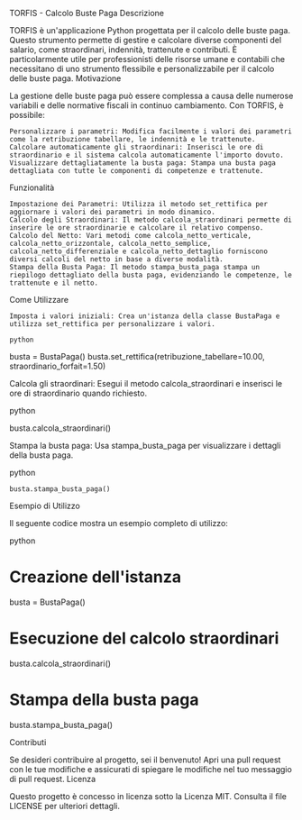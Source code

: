 TORFIS - Calcolo Buste Paga
Descrizione

TORFIS è un'applicazione Python progettata per il calcolo delle buste paga. Questo strumento permette di gestire e calcolare diverse componenti del salario, come straordinari, indennità, trattenute e contributi. È particolarmente utile per professionisti delle risorse umane e contabili che necessitano di uno strumento flessibile e personalizzabile per il calcolo delle buste paga.
Motivazione

La gestione delle buste paga può essere complessa a causa delle numerose variabili e delle normative fiscali in continuo cambiamento. Con TORFIS, è possibile:

    Personalizzare i parametri: Modifica facilmente i valori dei parametri come la retribuzione tabellare, le indennità e le trattenute.
    Calcolare automaticamente gli straordinari: Inserisci le ore di straordinario e il sistema calcola automaticamente l'importo dovuto.
    Visualizzare dettagliatamente la busta paga: Stampa una busta paga dettagliata con tutte le componenti di competenze e trattenute.

Funzionalità

    Impostazione dei Parametri: Utilizza il metodo set_rettifica per aggiornare i valori dei parametri in modo dinamico.
    Calcolo degli Straordinari: Il metodo calcola_straordinari permette di inserire le ore straordinarie e calcolare il relativo compenso.
    Calcolo del Netto: Vari metodi come calcola_netto_verticale, calcola_netto_orizzontale, calcola_netto_semplice, calcola_netto_differenziale e calcola_netto_dettaglio forniscono diversi calcoli del netto in base a diverse modalità.
    Stampa della Busta Paga: Il metodo stampa_busta_paga stampa un riepilogo dettagliato della busta paga, evidenziando le competenze, le trattenute e il netto.

Come Utilizzare

    Imposta i valori iniziali: Crea un'istanza della classe BustaPaga e utilizza set_rettifica per personalizzare i valori.

    python

busta = BustaPaga()
busta.set_rettifica(retribuzione_tabellare=10.00, straordinario_forfait=1.50)

Calcola gli straordinari: Esegui il metodo calcola_straordinari e inserisci le ore di straordinario quando richiesto.

python

busta.calcola_straordinari()

Stampa la busta paga: Usa stampa_busta_paga per visualizzare i dettagli della busta paga.

python

    busta.stampa_busta_paga()

Esempio di Utilizzo

Il seguente codice mostra un esempio completo di utilizzo:

python

# Creazione dell'istanza
busta = BustaPaga()

# Esecuzione del calcolo straordinari
busta.calcola_straordinari()

# Stampa della busta paga
busta.stampa_busta_paga()

Contributi

Se desideri contribuire al progetto, sei il benvenuto! Apri una pull request con le tue modifiche e assicurati di spiegare le modifiche nel tuo messaggio di pull request.
Licenza

Questo progetto è concesso in licenza sotto la Licenza MIT. Consulta il file LICENSE per ulteriori dettagli.
